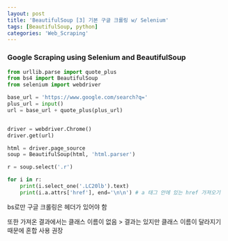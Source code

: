 ```yaml
---
layout: post
title: 'BeautifulSoup [3] 기본 구글 크롤링 w/ Selenium'
tags: [BeautifulSoup, python]
categories: 'Web_Scraping'
---
```


### Google Scraping using Selenium and BeautifulSoup

```python
from urllib.parse import quote_plus
from bs4 import BeautifulSoup
from selenium import webdriver

base_url = 'https://www.google.com/search?q='
plus_url = input()
url = base_url + quote_plus(plus_url)


driver = webdriver.Chrome()
driver.get(url)

html = driver.page_source
soup = BeautifulSoup(html, 'html.parser')

r = soup.select('.r')

for i in r:
    print(i.select_one('.LC20lb').text)
    print(i.a.attrs['href'], end='\n\n') # a 태그 안에 있는 href 가져오기

```

bs로만 구글 크롤링은 헤더가 있어야 함

또한 가져온 결과에서는 클래스 이름이 없음 > 결과는 있지만 클래스 이름이 달라지기 때문에 혼합 사용 권장